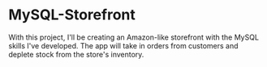 # MySQL-Storefront
With this project, I'll be creating an Amazon-like storefront with the MySQL skills I've developed. The app will take in orders from customers and deplete stock from the store's inventory.
